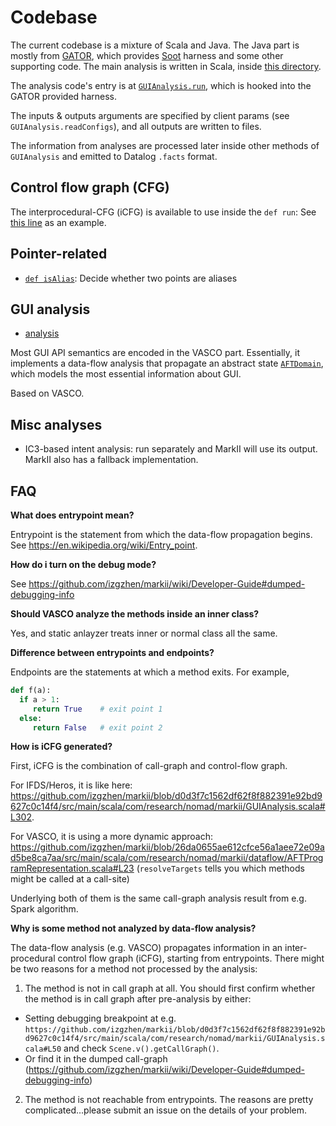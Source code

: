 # Codebase

The current codebase is a mixture of Scala and Java. The Java part is mostly from [GATOR](http://web.cse.ohio-state.edu/presto/software/gator/), which provides [Soot](https://github.com/Sable/soot/) harness and some other
supporting code. The main analysis is written in Scala, inside [this directory](https://github.com/izgzhen/ui-checker/tree/master/markii/src/main/scala/com/research/nomad/markii).

The analysis code's entry is at [`GUIAnalysis.run`](https://github.com/izgzhen/ui-checker/blob/75f015c1d5192a46afc7c82b91a5492fe0731056/markii/src/main/scala/com/research/nomad/markii/GUIAnalysis.scala#L904),
which is hooked into the GATOR provided harness.

The inputs & outputs arguments are specified by client params (see `GUIAnalysis.readConfigs`), and all outputs are written to
files.

The information from analyses are processed later inside other methods of `GUIAnalysis` and emitted to
Datalog `.facts` format.

## Control flow graph (CFG)

The interprocedural-CFG (iCFG) is available to use inside the `def run`:
See [this line](https://github.com/izgzhen/markii/blob/c017ee31ecc8165d297dbf15194f0d836011b2b0/src/main/scala/com/research/nomad/markii/GUIAnalysis.scala#L350) as an example.

## Pointer-related

- [`def isAlias`](https://github.com/izgzhen/markii/blob/c017ee31ecc8165d297dbf15194f0d836011b2b0/src/main/scala/com/research/nomad/markii/GUIAnalysis.scala#L191): Decide whether two points are aliases

## GUI analysis

- [analysis](https://github.com/izgzhen/ui-checker/blob/master/markii/src/main/scala/com/research/nomad/markii/dataflow/AbstractValuePropVasco.scala)

Most GUI API semantics are encoded in the VASCO part. Essentially, it implements a data-flow analysis that
propagate an abstract state [`AFTDomain`](https://github.com/izgzhen/ui-checker/blob/master/markii/src/main/scala/com/research/nomad/markii/dataflow/AFTDomain.scala), which models
the most essential information about GUI.

Based on VASCO.

## Misc analyses

- IC3-based intent analysis: run separately and MarkII will use its output. MarkII also has a fallback implementation.

## FAQ

**What does entrypoint mean?**

Entrypoint is the statement from which the data-flow propagation begins. See https://en.wikipedia.org/wiki/Entry_point.

**How do i turn on the debug mode?**

See https://github.com/izgzhen/markii/wiki/Developer-Guide#dumped-debugging-info

**Should VASCO analyze the methods inside an inner class?**

Yes, and static anlayzer treats inner or normal class all the same.

**Difference between entrypoints and endpoints?**

Endpoints are the statements at which a method exits. For example,

```python
def f(a):
  if a > 1:
     return True    # exit point 1
  else:
     return False   # exit point 2
```

**How is iCFG generated?**

First, iCFG is the combination of call-graph and control-flow graph.

For IFDS/Heros, it is like here: https://github.com/izgzhen/markii/blob/d0d3f7c1562df62f8f882391e92bd9627c0c14f4/src/main/scala/com/research/nomad/markii/GUIAnalysis.scala#L302.

For VASCO, it is using a more dynamic approach: https://github.com/izgzhen/markii/blob/26da0655ae612cfce56a1aee72e09ad5be8ca7aa/src/main/scala/com/research/nomad/markii/dataflow/AFTProgramRepresentation.scala#L23 (`resolveTargets` tells you which methods might be called at a call-site)

Underlying both of them is the same call-graph analysis result from e.g. Spark algorithm.

**Why is some method not analyzed by data-flow analysis?**

The data-flow analysis (e.g. VASCO) propagates information in an inter-procedural control flow graph (iCFG),
starting from entrypoints. There might be two reasons for a method not processed by the analysis:

1. The method is not in call graph at all. You should first confirm whether the method is in call graph after pre-analysis by either:
  * Setting debugging breakpoint at e.g. `https://github.com/izgzhen/markii/blob/d0d3f7c1562df62f8f882391e92bd9627c0c14f4/src/main/scala/com/research/nomad/markii/GUIAnalysis.scala#L50` and check `Scene.v().getCallGraph()`. 
  * Or find it in the dumped call-graph (https://github.com/izgzhen/markii/wiki/Developer-Guide#dumped-debugging-info)
2. The method is not reachable from entrypoints. The reasons are pretty complicated...please submit an issue on the details of your problem.